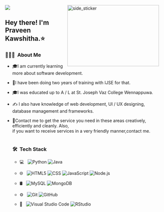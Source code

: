 
<img src="https://readme-typing-svg.herokuapp.com?color=%white&center=true&vCenter=true&width=600&height=45&lines=Hi%2C+I'm+Praveen+Kawshitha+Fdo;Software+Engineer+and+UI/UX+Designer;I'm+Student+In+IJSE;Remember+follow+me">

<img align="right" width=300px height=200px alt="side_sticker" src="https://https://media.giphy.com/media/MWRiRARGbMKBnErBHX/giphy.gif"/>

<h2> Hey there! I'm Praveen Kawshitha.⭐</h2>

<h3> 👨🏻‍💻 &nbsp;About Me </h3>

- 🎓I am currently learning more about software development.
- 🤔I have been doing two years of training with IJSE for that.
- 🎓I was educated up to A / L at St. Joseph Vaz College Wennappuwa.
- ✍  I also have knowledge of web development, 
  UI / UX designing,<br> database management
  and frameworks.</br> 
- 💼Contact me to get the service you 
  need in these areas creatively,<br>efficiently and cleanly.
  Also,<br> if you want to receive services in a 
  very friendly manner,contact me.</br></br>
  
  <h3> 🛠 &nbsp;Tech Stack</h3>
  
  - 💻 &nbsp;
    ![Python](https://img.shields.io/badge/-Python-333333?style=flat&logo=python)
    ![Java](https://img.shields.io/badge/-Java-333333?style=flat&logo=Java&logoColor=007396)
   
  - 🌐 &nbsp;
    ![HTML5](https://img.shields.io/badge/-HTML5-333333?style=flat&logo=HTML5)
    ![CSS](https://img.shields.io/badge/-CSS-333333?style=flat&logo=CSS3&logoColor=1572B6)
    ![JavaScript](https://img.shields.io/badge/-JavaScript-333333?style=flat&logo=javascript)
    ![Node.js](https://img.shields.io/badge/-Node.js-333333?style=flat&logo=node.js)
    
  - 🛢 &nbsp;
    ![MySQL](https://img.shields.io/badge/-MySQL-333333?style=flat&logo=mysql)
    ![MongoDB](https://img.shields.io/badge/-MongoDB-333333?style=flat&logo=mongodb)
 
  - ⚙ &nbsp;
    ![Git](https://img.shields.io/badge/-Git-333333?style=flat&logo=git)
    ![GitHub](https://img.shields.io/badge/-GitHub-333333?style=flat&logo=github)
   
  - 🔧 &nbsp;
    ![Visual Studio Code](https://img.shields.io/badge/-Visual%20Studio%20Code-333333?style=flat&logo=visual-studio-code&logoColor=007ACC)
    ![RStudio](https://img.shields.io/badge/-RStudio-333333?style=flat&logo=rstudio)
  
  <br/>

